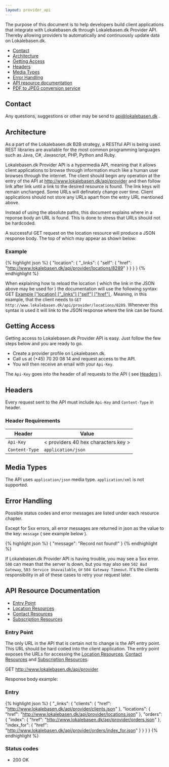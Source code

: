 ```yaml
---
layout: provider_api
---
```

The purpose of this document is to help developers build client applications
that integrate with Lokalebasen.dk through Lokalebasen.dk Provider API.
Thereby allowing providers to automatically and continuously update data
on Lokalebasen.dk.

* [Contact](#contact_)
* [Architecture](#architecture_)
* [Getting Access](#getting_access)
* [Headers](#headers_)
* [Media Types](#media_types)
* [Error Handling](#error_handling)
* [API resource documentation](#api_resource_documentation)
* [PDF to JPEG conversion service](image_monger.html)

## <a id="contact_">Contact</a>

Any questions, suggestions or other may be send to api@lokalebasen.dk .

## <a id="architecture_">Architecture</a>

As a part of the Lokalebasen.dk B2B strategy, a RESTful API is being used.
REST libraries are available for the most common programming languages such
as Java, C#, Javascript, PHP, Python and Ruby.

Lokalebasen.dk Provider API is a hypermedia API, meaning that it allows
client applications to browse through information much like a human user
browses through the internet.
The client should begin any operation at the entry of the API at
http://www.lokalebasen.dk/api/provider and then follow link after link until
a link to the desired resource is found.
The link keys will remain unchanged. Some URLs will definately change over
time.
Client applications should not store any URLs apart from the entry URL
mentioned above.

Instead of using the absolute paths, this document explains where in a
reponse body an URL is found.
This is done to stress that URLs should not be hardcoded.

A successful GET request on the location resource will produce a JSON
response body. The top of which may appear as shown below:

### <a id="syntax_example">Example</a>

{% highlight json %}
{
  "location": {
    "_links": {
      "self": {
        "href": "http://www.lokalebasen.dk/api/provider/locations/8289"
      }
    }
  }
}
{% endhighlight %}

When explaining how to reload the location ( which the link in the JSON above
may be used for ) the documentation will use the following syntax:
GET [ Example \["location\] \["_links"\] \["self"\] \["href"\] ](#syntax_example) .
Meaning, in this example, that the client needs to
`GET http://www.lokalebasen.dk/api/provider/locations/8289`.
Whenever this syntax is used it will link to the JSON response where the link
can be found.

## <a id="getting_access">Getting Access</a>

Getting access to Lokalebasen.dk Provider API is easy. Just follow the few
steps below and you are ready to go.

* Create a provider profile on Lokalebasen.dk.
* Call us at (+45) 70 20 08 14 and request access to the API.
* You will then receive an email with your `Api-Key`.

The `Api-Key` goes into the header of all requests to the API
( see [Headers](#headers_) ).

## <a id="headers_">Headers</a>

Every request sent to the API must include `Api-Key` and `Content-Type` in
header.

### Header Requirements

| Header         | Value                               |
| -------------- | ----------------------------------- |
| `Api-Key`      | < providers 40 hex characters key > |
| `Content-Type` | `application/json`                  |

## <a id="media_types">Media Types</a>

The API uses `application/json` media type. `application/xml` is not supported.

## <a id="error_handling">Error Handling</a>

Possible status codes and error messages are listed under each resource chapter.

Except for 5xx errors, all error messages are returned in json as the value to
the key: `message` ( see example below ).

{% highlight json %}
{
  "message": "Record not found!"
}
{% endhighlight %}

If Lokalebasen.dk Provider API is having trouble, you may see a 5xx error.
`500` can mean that the server is down, but you may also see
`502 Bad Gateway`, `503 Service Unavailable`, or `504 Gateway Timeout`.
It's the clients responsibility in all of these cases to retry your request
later.

## <a id="api_resource_documentation">API Resource Documentation</a>

* [Entry Point](#entry_point)
* [Location Resources](/provider_api/locations.html)
* [Contact Resources](/provider_api/contacts.html)
* [Subscription Resources](/provider_api/subscriptions.html)

### <a id="entry_point">Entry Point</a>

The only URL in the API that is certain not to change is the API entry
point.
This URL should be hard coded into the client application. The entry point exposes
the URLs for accessing the [Location Resources](/provider_api/locations.html),
[Contact Resources](/provider_api/locations.html) and [Subscription Resources](/provider_api/subscriptions.html).

GET http://www.lokalebasen.dk/api/provider

Response body example:

### <a id="entry_locations">Entry</a>

{% highlight json %}
{
  "_links": {
    "clients": {
      "href": "http://www.lokalebasen.dk/api/provider/clients.json"
    },
    "locations": {
      "href": "http://www.lokalebasen.dk/api/provider/locations.json"
    },
    "orders": {
      "index": {
        "href": "http://www.lokalebasen.dk/api/provider/orders.json"
      },
      "index_for": {
        "href": "http://www.lokalebasen.dk/api/provider/orders/index_for.json"
      }
    }
  }
}
{% endhighlight %}

### Status codes

* 200 OK
